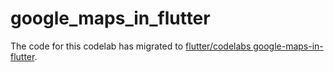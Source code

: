 # google_maps_in_flutter

The code for this codelab has migrated to
[flutter/codelabs google-maps-in-flutter](https://github.com/flutter/codelabs/tree/master/google-maps-in-flutter).